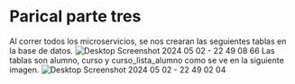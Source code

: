 # Parical parte tres
Al correr todos los microservicios, se nos crearan las seguientes tablas en la base de datos.
![Desktop Screenshot 2024 05 02 - 22 49 08 66](https://github.com/Toca-melo/ParcialParteTres/assets/114452776/aef28e04-43ba-4cd6-8aa2-f3c3e8e05cb0)
Las tablas son alumno, curso y curso_lista_alumno como se ve en la siguiente imagen.
![Desktop Screenshot 2024 05 02 - 22 49 02 04](https://github.com/Toca-melo/ParcialParteTres/assets/114452776/afe6bb63-bfe0-43b1-b901-a698b1ea6401)
